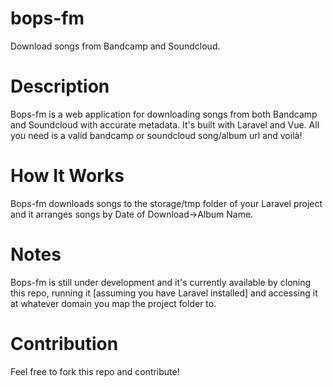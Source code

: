 # bops-fm
Download songs from Bandcamp and Soundcloud.

# Description
Bops-fm is a web application for downloading songs from both Bandcamp and Soundcloud with accurate metadata. It's built with Laravel and Vue. All you need is a valid bandcamp or soundcloud song/album url and voilà! 

# How It Works
Bops-fm downloads songs to the storage/tmp folder of your Laravel project and it arranges songs by Date of Download->Album Name.

# Notes
Bops-fm is still under development and it's currently available by cloning this repo, running it [assuming you have Laravel installed] and accessing it at whatever domain you map the project folder to.

# Contribution
Feel free to fork this repo and contribute!